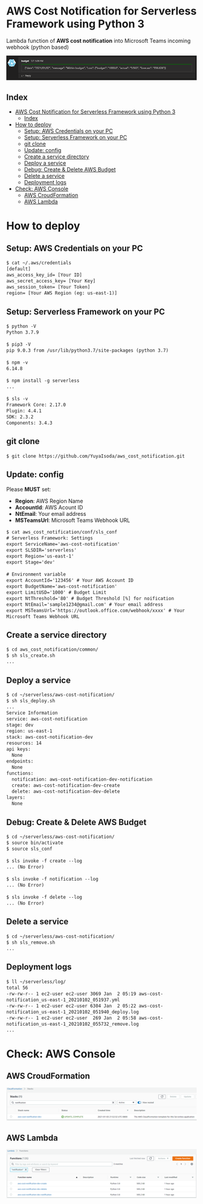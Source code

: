 # AWS Cost Notification for Serverless Framework using Python 3
Lambda function of **AWS cost notification** into Microsoft Teams incoming webhook
(python based)

![](img/teams_1.png)

## Index
<!-- TOC -->

- [AWS Cost Notification for Serverless Framework using Python 3](#aws-cost-notification-for-serverless-framework-using-python-3)
	- [Index](#index)
- [How to deploy](#how-to-deploy)
	- [Setup: AWS Credentials on your PC](#setup-aws-credentials-on-your-pc)
	- [Setup: Serverless Framework on your PC](#setup-serverless-framework-on-your-pc)
	- [git clone](#git-clone)
	- [Update: config](#update-config)
	- [Create a service directory](#create-a-service-directory)
	- [Deploy a service](#deploy-a-service)
	- [Debug: Create & Delete AWS Budget](#debug-create--delete-aws-budget)
	- [Delete a service](#delete-a-service)
	- [Deployment logs](#deployment-logs)
- [Check: AWS Console](#check-aws-console)
	- [AWS CroudFormation](#aws-croudformation)
	- [AWS Lambda](#aws-lambda)

<!-- /TOC -->

# How to deploy

## Setup: AWS Credentials on your PC
```
$ cat ~/.aws/credentials 
[default]
aws_access_key_id= [Your ID]
aws_secret_access_key= [Your Key]
aws_session_token= [Your Token]
region= [Your AWS Region (eg: us-east-1)]
```

## Setup: Serverless Framework on your PC
```
$ python -V
Python 3.7.9

$ pip3 -V
pip 9.0.3 from /usr/lib/python3.7/site-packages (python 3.7)

$ npm -v
6.14.8

$ npm install -g serverless
...

$ sls -v
Framework Core: 2.17.0
Plugin: 4.4.1
SDK: 2.3.2
Components: 3.4.3
```

## git clone
```
$ git clone https://github.com/YuyaIsoda/aws_cost_notification.git
```

## Update: config
Please **MUST** set:
- **Region**: AWS Region Name
- **AccountId**: AWS Acount ID
- **NtEmail**: Your email address
- **MSTeamsUrl**: Microsoft Teams Webhook URL

```
$ cat aws_cost_notification/conf/sls_conf
# Serverless Framework: Settings
export ServiceName='aws-cost-notification'
export SLSDIR='serverless'
export Region='us-east-1'
export Stage='dev'

# Environment variable
export AccountId='123456' # Your AWS Account ID
export BudgetName='aws-cost-notification'
export LimitUSD='1000' # Budget Limit
export NtThreshold='80' # Budget Threshold [%] for noification
export NtEmail='sample1234@gmail.com' # Your email address
export MSTeamsUrl='https://outlook.office.com/webhook/xxxx' # Your Microsoft Teams Webhook URL
```

## Create a service directory
```
$ cd aws_cost_notification/common/
$ sh sls_create.sh
...
```

## Deploy a service
```
$ cd ~/serverless/aws-cost-notification/
$ sh sls_deploy.sh 
...
Service Information
service: aws-cost-notification
stage: dev
region: us-east-1
stack: aws-cost-notification-dev
resources: 14
api keys:
  None
endpoints:
  None
functions:
  notification: aws-cost-notification-dev-notification
  create: aws-cost-notification-dev-create
  delete: aws-cost-notification-dev-delete
layers:
  None
```

## Debug: Create & Delete AWS Budget
```
$ cd ~/serverless/aws-cost-notification/
$ source bin/activate
$ source sls_conf

$ sls invoke -f create --log
... (No Error)

$ sls invoke -f notification --log
... (No Error)

$ sls invoke -f delete --log
... (No Error)
```

## Delete a service
```
$ cd ~/serverless/aws-cost-notification/
$ sh sls_remove.sh 
...
```

## Deployment logs
```
$ ll ~/serverless/log/
total 56
-rw-rw-r-- 1 ec2-user ec2-user 3069 Jan  2 05:19 aws-cost-notification_us-east-1_20210102_051937.yml
-rw-rw-r-- 1 ec2-user ec2-user 6304 Jan  2 05:22 aws-cost-notification_us-east-1_20210102_051940_deploy.log
-rw-rw-r-- 1 ec2-user ec2-user  269 Jan  2 05:58 aws-cost-notification_us-east-1_20210102_055732_remove.log
...
```

# Check: AWS Console
## AWS CroudFormation
![](img/aws_cloudformation_1.png)

## AWS Lambda
![](img/aws_lambda_1.png)
